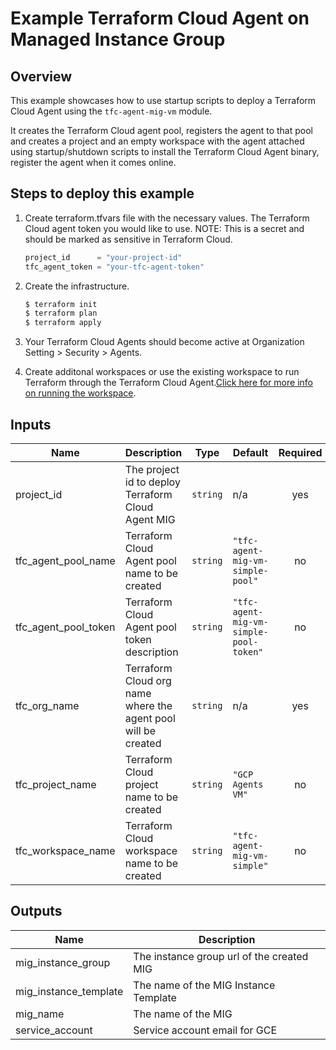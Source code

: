 # Example Terraform Cloud Agent on Managed Instance Group

## Overview

This example showcases how to use startup scripts to deploy a Terraform Cloud Agent using the `tfc-agent-mig-vm` module.

It creates the Terraform Cloud agent pool, registers the agent to that pool and creates a project and an empty workspace with the agent attached using startup/shutdown scripts to install the Terraform Cloud Agent binary, register the agent when it comes online.

## Steps to deploy this example

1. Create terraform.tfvars file with the necessary values. The Terraform Cloud agent token you would like to use. NOTE: This is a secret and should be marked as sensitive in Terraform Cloud.

    ```tf
    project_id      = "your-project-id"
    tfc_agent_token = "your-tfc-agent-token"
    ```

1. Create the infrastructure.

    ```sh
    $ terraform init
    $ terraform plan
    $ terraform apply
    ```

1. Your Terraform Cloud Agents should become active at Organization Setting > Security > Agents.

1. Create additonal workspaces or use the existing workspace to run Terraform through the Terraform Cloud Agent.[Click here for more info on running the workspace](https://registry.terraform.io/providers/hashicorp/tfe/latest/docs/resources/workspace_run#example-usage).

<!-- BEGINNING OF PRE-COMMIT-TERRAFORM DOCS HOOK -->
## Inputs

| Name | Description | Type | Default | Required |
|------|-------------|------|---------|:--------:|
| project\_id | The project id to deploy Terraform Cloud Agent MIG | `string` | n/a | yes |
| tfc\_agent\_pool\_name | Terraform Cloud Agent pool name to be created | `string` | `"tfc-agent-mig-vm-simple-pool"` | no |
| tfc\_agent\_pool\_token | Terraform Cloud Agent pool token description | `string` | `"tfc-agent-mig-vm-simple-pool-token"` | no |
| tfc\_org\_name | Terraform Cloud org name where the agent pool will be created | `string` | n/a | yes |
| tfc\_project\_name | Terraform Cloud project name to be created | `string` | `"GCP Agents VM"` | no |
| tfc\_workspace\_name | Terraform Cloud workspace name to be created | `string` | `"tfc-agent-mig-vm-simple"` | no |

## Outputs

| Name | Description |
|------|-------------|
| mig\_instance\_group | The instance group url of the created MIG |
| mig\_instance\_template | The name of the MIG Instance Template |
| mig\_name | The name of the MIG |
| service\_account | Service account email for GCE |

 <!-- END OF PRE-COMMIT-TERRAFORM DOCS HOOK -->
